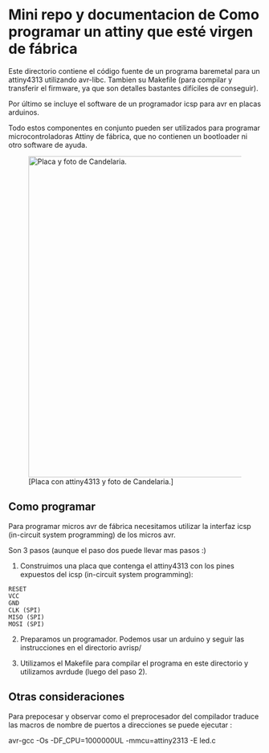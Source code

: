 Mini repo y documentacion de Como programar un attiny que esté virgen de fábrica
================================================================================

Este directorio contiene el código fuente de un programa baremetal para un 
attiny4313 utilizando avr-libc. Tambien su Makefile (para compilar y 
transferir el firmware, ya que son detalles bastantes difíciles de conseguir).

Por último se incluye el software de un programador icsp para avr en placas
arduinos.

Todo estos componentes en conjunto pueden ser utilizados para programar 
microcontroladoras Attiny de fábrica, que no contienen un bootloader 
ni otro software de ayuda.



 <figure>
  <img src="https://github.com/zrafa/pse/raw/master/atmega328/led-attiny/attiny.jpg" alt="Placa y foto de Candelaria." width="640">
  <figcaption>[Placa con attiny4313 y foto de Candelaria.]</figcaption>
</figure> 

Como programar
--------------

Para programar micros avr de fábrica necesitamos utilizar la interfaz 
icsp (in-circuit system programming) de los micros avr.

Son 3 pasos (aunque el paso dos puede llevar mas pasos :)


1. Construimos una placa que contenga el attiny4313 con los pines expuestos 
del icsp (in-circuit system programming):

```
RESET
VCC
GND
CLK (SPI)
MISO (SPI)
MOSI (SPI)
```



2. Preparamos un programador. Podemos usar un arduino y seguir las 
instrucciones en el directorio avrisp/

3. Utilizamos el Makefile para compilar el programa en este directorio y 
utilizamos avrdude (luego del paso 2).





Otras consideraciones
---------------------


Para prepocesar y observar como el preprocesador del compilador traduce las macros 
de nombre de puertos a direcciones se puede ejecutar :

 avr-gcc -Os -DF_CPU=1000000UL -mmcu=attiny2313 -E led.c



